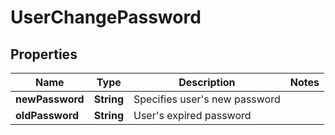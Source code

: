 
# UserChangePassword

## Properties
Name | Type | Description | Notes
------------ | ------------- | ------------- | -------------
**newPassword** | **String** | Specifies user&#39;s new password | 
**oldPassword** | **String** | User&#39;s expired password | 



